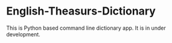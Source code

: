 # English-Theasurs-Dictionary
This is Python based command line dictionary app.
It is in under development.
